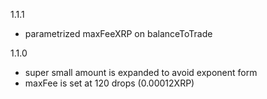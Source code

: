 1.1.1
- parametrized maxFeeXRP on balanceToTrade

1.1.0
- super small amount is expanded to avoid exponent form
- maxFee is set at 120 drops (0.00012XRP)

